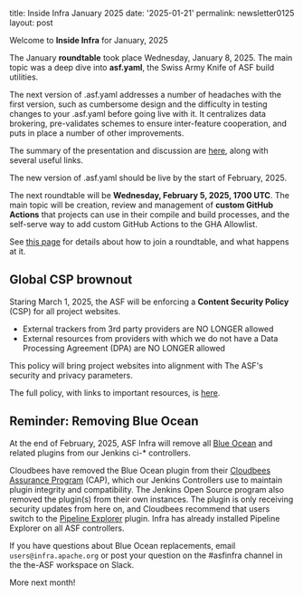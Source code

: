 title: Inside Infra January 2025 
date: '2025-01-21' 
permalink: newsletter0125 layout: post

Welcome to **Inside Infra** for January, 2025

The January **roundtable** took place Wednesday, January 8, 2025. The main topic was a deep dive into **asf.yaml**, the Swiss Army Knife of ASF build utilities.

The next version of .asf.yaml addresses a number of headaches with the first version, such as cumbersome design and the difficulty in testing changes to your .asf.yaml before going live with it. It centralizes data brokering, pre-validates schemes to ensure inter-feature cooperation, and puts in place a number of other improvements.

The summary of the presentation and discussion are <a href="https://cwiki.apache.org/confluence/display/INFRA/Infra+Roundtable+2025-01-08+1700+UTC" target="_blank">here</a>, along with several useful links.

The new version of .asf.yaml should be live by the start of February, 2025.

The next roundtable will be **Wednesday, February 5, 2025, 1700 UTC**. The main topic will be creation, review and management of **custom GitHub Actions** that projects can use in their compile and build processes, and the self-serve way to add custom GitHub Actions to the GHA Allowlist.

See <a href="https://infra.apache.org/roundtable.html" target="_blank">this page</a> for details about how to join a roundtable, and what happens at it. 


## Global CSP brownout

Staring March 1, 2025, the ASF will be enforcing a **Content Security Policy** (CSP) for all project websites. 

  - External trackers from 3rd party providers are NO LONGER allowed
  - External resources from providers with which we do not have a Data Processing Agreement (DPA) are NO LONGER allowed

This policy will bring project websites into alignment with The ASF's security and privacy parameters.

The full policy, with links to important resources, is <a href="https://infra.apache.org/csp" target="_blank">here</a>.


## Reminder: Removing Blue Ocean

At the end of February, 2025, ASF Infra will remove all <a href="https://plugins.jenkins.io/blueocean/">Blue Ocean</a> and related plugins from our Jenkins ci-* controllers.

Cloudbees have removed the Blue Ocean plugin from their <a href="https://docs.cloudbees.com/docs/cloudbees-ci-kb/latest/troubleshooting-guides/admin-monitor-blueocean-removal" target="_blank">Cloudbees Assurance Program</a> (CAP), which our Jenkins Controllers use to maintain plugin integrity and compatibility. The Jenkins Open Source program also removed the plugin(s) from their own instances. The plugin is only receiving security updates from here on, and Cloudbees recommend that users switch to the <a href="https://docs.cloudbees.com/plugins/ci/cloudbees-pipeline-explorer" target="_blank">Pipeline Explorer</a> plugin. Infra has already installed Pipeline Explorer on all ASF controllers.

If you have questions about Blue Ocean replacements, email `users@infra.apache.org` or post your question on the #asfinfra channel in the the-ASF workspace on Slack.


More next month!
